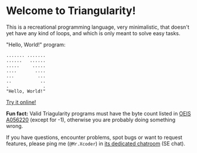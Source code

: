 # Welcome to Triangularity!

This is a recreational programming language, very minimalistic, that doesn't yet have any kind of loops, and which is only meant to solve easy tasks. 

"Hello, World!" program:

    ....... .......
    ......   ......
    .....     .....
    ....       ....
    ...         ...
    ..           ..
    .             .
    "Hello, World!"
    
[Try it online!](https://tio.run/##KynKTMxLL81JLMosqfz/Xw8CFKA0F5SroIDMV1CACXDBuRABLgQXLMCFxAUJcCFzgQJcSh6pOTn5Ogrh@UU5KYpK//8DAA "Triangularity – Try It Online")

**Fun fact:** Valid Triagularity programs must have the byte count listed in [OEIS A056220](https://oeis.org/A056220) (except for -1), otherwise you are probably doing something wrong.

If you have questions, encounter problems, spot bugs or want to request features, please ping me (`@Mr.Xcoder`) in [its dedicated chatroom](https://chat.stackexchange.com/rooms/71290/a-triangular-strange-esolang) (SE chat).
